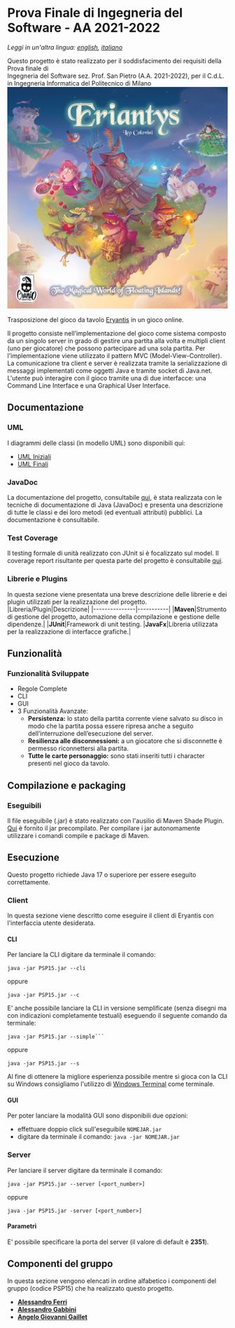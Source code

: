 
# Prova Finale di Ingegneria del Software - AA 2021-2022
*Leggi in un'altra lingua: [english](https://github.com/FerriAlessandro/ing-sw-2022-Ferri-Gabbini-Gaillet/blob/main/README.md), [italiano](https://github.com/FerriAlessandro/ing-sw-2022-Ferri-Gabbini-Gaillet/blob/main/README.it.md)*

Questo progetto è stato realizzato per il soddisfacimento dei requisiti della Prova finale di  
Ingegneria del Software sez. Prof. San Pietro (A.A. 2021-2022), per il C.d.L. in Ingegneria Informatica del Politecnico di Milano
![Logo Eryantis](src/main/resources/images/LogoReduced.png)

Trasposizione del gioco da tavolo [Eryantis](https://www.craniocreations.it/prodotto/eriantys/) in un gioco online.

Il progetto consiste nell’implementazione del gioco come sistema composto da un singolo server in grado di gestire una partita alla volta e multipli client (uno per giocatore) che possono partecipare ad una sola partita. Per l'implementazione viene utilizzato il pattern MVC (Model-View-Controller). La comunicazione tra client e server è realizzata tramite la serializzazione di messaggi implementati come oggetti Java e tramite socket di Java.net.
L'utente può interagire con il gioco tramite una di due interfacce: una Command Line Interface e una Graphical User Interface.

## Documentazione

### UML
I diagrammi delle classi (in modello UML) sono disponibili qui:
- [UML Iniziali](https://github.com/FerriAlessandro/ing-sw-2022-Ferri-Gabbini-Gaillet/tree/main/deliveries/uml_diagrams/initial)
- [UML Finali](https://github.com/FerriAlessandro/ing-sw-2022-Ferri-Gabbini-Gaillet/tree/main/deliveries/uml_diagrams/final)

### JavaDoc
La documentazione del progetto, consultabile [qui](https://github.com/FerriAlessandro/ing-sw-2022-Ferri-Gabbini-Gaillet/tree/main/deliveries/javadoc), è stata realizzata con le tecniche di documentazione di Java (JavaDoc) e presenta una descrizione di tutte le classi e dei loro metodi (ed eventuali attributi) pubblici. La documentazione è consultabile.

### Test Coverage
Il testing formale di unità realizzato con JUnit si è focalizzato sul model. Il coverage report risultante per questa parte del progetto è consultabile [qui](https://github.com/FerriAlessandro/ing-sw-2022-Ferri-Gabbini-Gaillet/tree/main/deliveries/test_coverage_report).


### Librerie e Plugins
In questa sezione viene presentata una breve descrizione delle librerie e dei plugin utilizzati per la realizzazione del progetto.
|Libreria/Plugin|Descrizione|
|---------------|-----------|
|__Maven__|Strumento di gestione del progetto, automazione della compilazione e gestione delle dipendenze.|
|__JUnit__|Framework di unit testing.
|__JavaFx__|Libreria utilizzata per la realizzazione di interfacce grafiche.|


## Funzionalità
### Funzionalità Sviluppate
- Regole Complete
- CLI
- GUI
- 3 Funzionalità Avanzate:
    - __Persistenza:__ lo stato della partita corrente viene salvato su disco in modo che la partita possa essere ripresa anche a seguito dell’interruzione dell’esecuzione del server.
    - __Resilienza alle disconnessioni:__ a un giocatore che si disconnette è permesso riconnettersi alla partita.
    - __Tutte le carte personaggio:__ sono stati inseriti tutti i character presenti nel gioco da tavolo.


## Compilazione e packaging
### Eseguibili
Il file eseguibile (.jar) è stato realizzato con l'ausilio di Maven Shade Plugin.
[Qui](https://github.com/FerriAlessandro/ing-sw-2022-Ferri-Gabbini-Gaillet/tree/main/deliveries/executable) è fornito il jar precompilato.
Per compilare i jar autonomamente utilizzare i comandi compile e package di Maven.

## Esecuzione
Questo progetto richiede Java 17 o superiore per essere eseguito correttamente.

### Client
In questa sezione viene descritto come eseguire il client di Eryantis con l'interfaccia utente desiderata.

#### CLI
Per lanciare la CLI digitare da terminale il comando:
```
java -jar PSP15.jar --cli
```
oppure
```
java -jar PSP15.jar --c
```
E' anche possibile lanciare la CLI in versione semplificate (senza disegni ma con indicazioni completamente testuali) eseguendo il seguente comando da terminale:
```
java -jar PSP15.jar --simple```
```
oppure
```
java -jar PSP15.jar --s
```

Al fine di ottenere la migliore esperienza possibile mentre si gioca con la CLI su Windows consigliamo l'utilizzo di [Windows Terminal](https://github.com/Microsoft/Terminal) come terminale.

#### GUI
Per poter lanciare la modalità GUI sono disponibili due opzioni:
- effettuare doppio click sull'eseguibile ```NOMEJAR.jar```
- digitare da terminale il comando: ```java -jar NOMEJAR.jar```

### Server
Per lanciare il server digitare da terminale il comando:
```
java -jar PSP15.jar --server [<port_number>]
```
oppure
```
java -jar PSP15.jar -server [<port_number>]
```
#### Parametri
E' possibile specificare la porta del server (il valore di default è __2351__).

## Componenti del gruppo
In questa sezione vengono elencati in ordine alfabetico i componenti del gruppo (codice PSP15) che ha realizzato questo progetto.
- [__Alessandro Ferri__](https://github.com/FerriAlessandro)
- [__Alessandro Gabbini__](https://github.com/alessandroGabbini)
- [__Angelo Giovanni Gaillet__](https://github.com/aggaillet)
